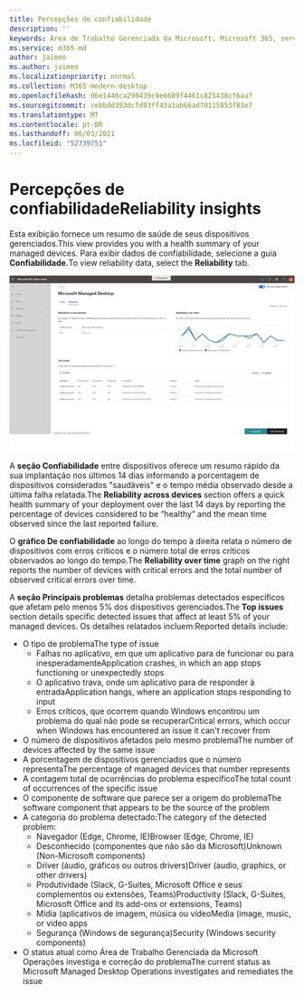 ```yaml
---
title: Percepções de confiabilidade
description: ''
keywords: Área de Trabalho Gerenciada da Microsoft, Microsoft 365, serviço, documentação
ms.service: m365-md
author: jaimeo
ms.author: jaimeo
ms.localizationpriority: normal
ms.collection: M365-modern-desktop
ms.openlocfilehash: 06e1446ca290439c9e6689f4461c825438cf6aaf
ms.sourcegitcommit: cebbdd393dcfd93ff43a1ab66ad70115853f83e7
ms.translationtype: MT
ms.contentlocale: pt-BR
ms.lasthandoff: 06/03/2021
ms.locfileid: "52739751"
---
```

# <a name="reliability-insights"></a><span data-ttu-id="4f635-103">Percepções de confiabilidade</span><span class="sxs-lookup"><span data-stu-id="4f635-103">Reliability insights</span></span>

<span data-ttu-id="4f635-104">Esta exibição fornece um resumo de saúde de seus dispositivos gerenciados.</span><span class="sxs-lookup"><span data-stu-id="4f635-104">This view provides you with a health summary of your managed devices.</span></span> <span data-ttu-id="4f635-105">Para exibir dados de confiabilidade, selecione a guia **Confiabilidade.**</span><span class="sxs-lookup"><span data-stu-id="4f635-105">To view reliability data, select the **Reliability** tab.</span></span>


![Painel de confiabilidade: confiabilidade entre dispositivos no canto superior esquerdo, confiabilidade ao longo do gráfico de tempo no canto superior direito, tabela de problemas superiores na parte inferior.](../../media/insights_reliability.png)

<span data-ttu-id="4f635-108">A **seção Confiabilidade** entre dispositivos oferece um resumo rápido da sua implantação nos últimos 14 dias informando a porcentagem de dispositivos considerados "saudáveis" e o tempo média observado desde a última falha relatada.</span><span class="sxs-lookup"><span data-stu-id="4f635-108">The **Reliability across devices** section offers a quick health summary of your deployment over the last 14 days by reporting the percentage of devices considered to be “healthy” and the mean time observed since the last reported failure.</span></span> 

 
<span data-ttu-id="4f635-109">O **gráfico De confiabilidade** ao longo do tempo à direita relata o número de dispositivos com erros críticos e o número total de erros críticos observados ao longo do tempo.</span><span class="sxs-lookup"><span data-stu-id="4f635-109">The **Reliability over time** graph on the right reports the number of devices with critical errors and the total number of observed critical errors over time.</span></span>

<span data-ttu-id="4f635-110">A **seção Principais problemas** detalha problemas detectados específicos que afetam pelo menos 5% dos dispositivos gerenciados.</span><span class="sxs-lookup"><span data-stu-id="4f635-110">The **Top issues** section details specific detected issues that affect at least 5% of your managed devices.</span></span> <span data-ttu-id="4f635-111">Os detalhes relatados incluem:</span><span class="sxs-lookup"><span data-stu-id="4f635-111">Reported details include:</span></span>

- <span data-ttu-id="4f635-112">O tipo de problema</span><span class="sxs-lookup"><span data-stu-id="4f635-112">The type of issue</span></span>
    - <span data-ttu-id="4f635-113">Falhas no aplicativo, em que um aplicativo para de funcionar ou para inesperadamente</span><span class="sxs-lookup"><span data-stu-id="4f635-113">Application crashes, in which an app stops functioning or unexpectedly stops</span></span>
    - <span data-ttu-id="4f635-114">O aplicativo trava, onde um aplicativo para de responder à entrada</span><span class="sxs-lookup"><span data-stu-id="4f635-114">Application hangs, where an application stops responding to input</span></span>
    - <span data-ttu-id="4f635-115">Erros críticos, que ocorrem quando Windows encontrou um problema do qual não pode se recuperar</span><span class="sxs-lookup"><span data-stu-id="4f635-115">Critical errors, which occur when Windows has encountered an issue it can't recover from</span></span>
- <span data-ttu-id="4f635-116">O número de dispositivos afetados pelo mesmo problema</span><span class="sxs-lookup"><span data-stu-id="4f635-116">The number of devices affected by the same issue</span></span>
- <span data-ttu-id="4f635-117">A porcentagem de dispositivos gerenciados que o número representa</span><span class="sxs-lookup"><span data-stu-id="4f635-117">The percentage of managed devices that number represents</span></span>
- <span data-ttu-id="4f635-118">A contagem total de ocorrências do problema específico</span><span class="sxs-lookup"><span data-stu-id="4f635-118">The total count of occurrences of the specific issue</span></span>
- <span data-ttu-id="4f635-119">O componente de software que parece ser a origem do problema</span><span class="sxs-lookup"><span data-stu-id="4f635-119">The software component that appears to be the source of the problem</span></span>
- <span data-ttu-id="4f635-120">A categoria do problema detectado:</span><span class="sxs-lookup"><span data-stu-id="4f635-120">The category of the detected problem:</span></span>
    - <span data-ttu-id="4f635-121">Navegador (Edge, Chrome, IE)</span><span class="sxs-lookup"><span data-stu-id="4f635-121">Browser (Edge, Chrome, IE)</span></span>
    - <span data-ttu-id="4f635-122">Desconhecido (componentes que não são da Microsoft)</span><span class="sxs-lookup"><span data-stu-id="4f635-122">Unknown (Non-Microsoft components)</span></span>
    - <span data-ttu-id="4f635-123">Driver (áudio, gráficos ou outros drivers)</span><span class="sxs-lookup"><span data-stu-id="4f635-123">Driver (audio, graphics, or other drivers)</span></span>
    - <span data-ttu-id="4f635-124">Produtividade (Slack, G-Suites, Microsoft Office e seus complementos ou extensões, Teams)</span><span class="sxs-lookup"><span data-stu-id="4f635-124">Productivity (Slack, G-Suites, Microsoft Office and its add-ons or extensions, Teams)</span></span>
    - <span data-ttu-id="4f635-125">Mídia (aplicativos de imagem, música ou vídeo</span><span class="sxs-lookup"><span data-stu-id="4f635-125">Media (image, music, or video apps</span></span>
    - <span data-ttu-id="4f635-126">Segurança (Windows de segurança)</span><span class="sxs-lookup"><span data-stu-id="4f635-126">Security (Windows security components)</span></span>
- <span data-ttu-id="4f635-127">O status atual como Área de Trabalho Gerenciada da Microsoft Operações investiga e correção do problema</span><span class="sxs-lookup"><span data-stu-id="4f635-127">The current status as Microsoft Managed Desktop Operations investigates and remediates the issue</span></span>

